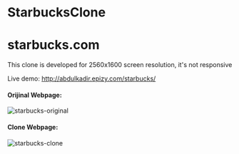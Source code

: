 # StarbucksClone

# starbucks.com

This clone is developed for 2560x1600 screen resolution, it's not responsive

Live demo: http://abdulkadir.epizy.com/starbucks/

#### Orijinal Webpage:

![starbucks-original](https://i.hizliresim.com/kr4qj79.png)

#### Clone Webpage:

![starbucks-clone](https://i.hizliresim.com/npnm9qe.png)
